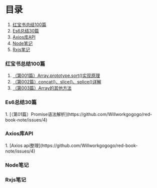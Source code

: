 # 目录
1. [红宝书总结100篇](#1)
1. [Es6总结30篇](#2)
1. [Axios库API](#3)
1. [Node笔记](#4)
1. [Rxjs笔记](#5)

<h3 id="1">红宝书总结100篇</h3>

1. [（第001篇）Array.prototype.sort()实现原理](https://github.com/Willworkgogogo/red-book-note/issues/1)
1. [（第002篇）concat()、slice()、splice()详解](https://github.com/Willworkgogogo/red-book-note/issues/2)
1. [（第003篇）Array的其他方法](https://github.com/Willworkgogogo/red-book-note/issues/3)





<h3 id="2">Es6总结30篇</h3>
1. [（第01篇）Promise语法解析](https://github.com/Willworkgogogo/red-book-note/issues/4)




 
<h3 id="3">Axios库API</h3>
1. [Axios api整理](https://github.com/Willworkgogogo/red-book-note/issues/4)




<h3 id="4">Node笔记</h3>



<h3 id="5">Rxjs笔记</h3>
